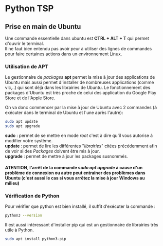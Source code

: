 # Python TSP
  
## Prise en main de Ubuntu
Une commande essentielle dans ubuntu est **CTRL + ALT + T** qui permet d'ouvrir le terminal.  
Il ne faut bien entendu pas avoir peur à utiliser des lignes de commandes pour faire certaines actions dans un environnement Linux.  
  
### Utilisation de APT
Le gestionnaire de *packages* **apt** permet la mise à jour des applications de Ubuntu mais aussi permet d'installer de nombreuses applications (comme vlc,..) qui sont déjà dans les librairies de Ubuntu. Le fonctionnement des packages d'Ubuntu est très proche de celui des application du Google Play Store et de l'Apple Store.
  
On va donc commencer par la mise à jour de Ubuntu avec 2 commandes (à exécuter dans le terminal de Ubuntu et l'une après l'autre):
``` sh
sudo apt update
sudo apt upgrade
```

**sudo** : permet de se mettre en mode *root* c'est à dire qu'il vous autorise à modifier votre système.  
**update** : permet de lire les différentes "*librairies*" citées précédemment afin de voir si des *Packages* doivent être mis à jour.  
**upgrade** : permet de mettre à jour les packages susnommés.  
#### ATENTION, l'arrêt de la commande *sudo apt upgrade* à cause d'un problème de connexion ou autre peut entrainer des problèmes dans Ubuntu (c'est aussi le cas si vous arrêtez la mise à jour Windows au milieu)

### Vérification de Python
Pour vérifier que python est bien installé, il suffit d'exécuter la commande :
``` sh
python3 --version
```
Il est aussi intéressant d'installer pip qui est un gestionnaire de librairies très utile à Python.
``` sh
sudo apt install python3-pip
```
